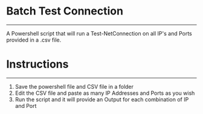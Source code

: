 # Batch Test Connection
***
A Powershell script that will run a Test-NetConnection on all IP's and Ports provided in a .csv file.

# Instructions
***
1. Save the powershell file and CSV file in a folder
2. Edit the CSV file and paste as many IP Addresses and Ports as you wish
3. Run the script and it will provide an Output for each combination of IP and Port
